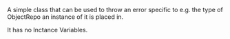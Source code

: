 A simple class that can be used to throw an error specific to e.g. the type of ObjectRepo an instance of it is placed in.

It has no Inctance Variables.